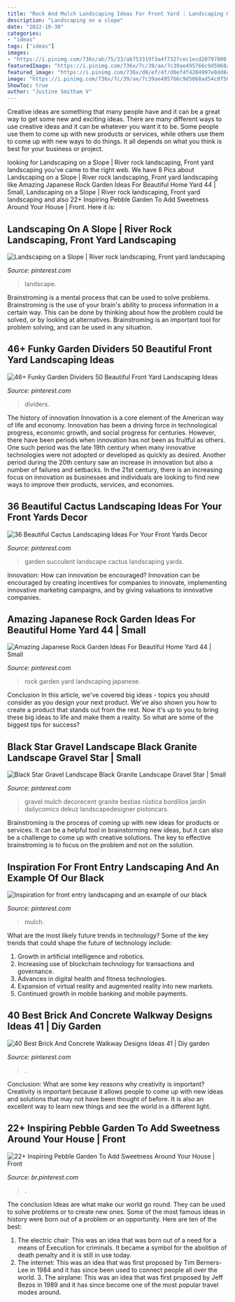 ```yaml
---
title: "Rock And Mulch Landscaping Ideas For Front Yard : Landscaping On A Slope"
description: "Landscaping on a slope"
date: "2022-10-30"
categories:
- "ideas"
tags: ["ideas"]
images:
- "https://i.pinimg.com/736x/ab/75/33/ab753319f3a4f7327cec1ecd20797800.jpg"
featuredImage: "https://i.pinimg.com/736x/7c/39/ae/7c39ae495766c9d5068ad54c0f50d382.jpg"
featured_image: "https://i.pinimg.com/736x/d0/ef/4f/d0ef4f4284997e0dd847dae5f5815956.jpg"
image: "https://i.pinimg.com/736x/7c/39/ae/7c39ae495766c9d5068ad54c0f50d382.jpg"
ShowToc: true
author: "Justine Smitham V"
---
```



Creative ideas are something that many people have and it can be a great way to get some new and exciting ideas. There are many different ways to use creative ideas and it can be whatever you want it to be. Some people use them to come up with new products or services, while others use them to come up with new ways to do things. It all depends on what you think is best for your business or project.

	

		
looking for Landscaping on a Slope | River rock landscaping, Front yard landscaping you've came to the right web. We have 8 Pics about Landscaping on a Slope | River rock landscaping, Front yard landscaping like Amazing Japanese Rock Garden Ideas For Beautiful Home Yard 44 | Small, Landscaping on a Slope | River rock landscaping, Front yard landscaping and also 22+ Inspiring Pebble Garden To Add Sweetness Around Your House | Front. Here it is:
		
    
## Landscaping On A Slope | River Rock Landscaping, Front Yard Landscaping

<img loading=lazy src="https://i.pinimg.com/736x/a1/85/8b/a1858b6855d59c48ef91082374383afc.jpg" onerror="this.onerror=null;this.src='https://tse1.mm.bing.net/th?id=OIP.KAnlXBTffogBPferF2mWSwAAAA&amp;pid=15.1';" alt="Landscaping on a Slope | River rock landscaping, Front yard landscaping">

_Source: pinterest.com_

>landscape. 

	

Brainstroming is a mental process that can be used to solve problems. Brainstroming is the use of your brain's ability to process information in a certain way. This can be done by thinking about how the problem could be solved, or by looking at alternatives. Brainstroming is an important tool for problem solving, and can be used in any situation.

    
## 46+ Funky Garden Dividers 50 Beautiful Front Yard Landscaping Ideas

<img loading=lazy src="https://i.pinimg.com/736x/24/c4/3c/24c43cd9dc5a815a47e80185c0e19670.jpg" onerror="this.onerror=null;this.src='https://tse2.mm.bing.net/th?id=OIP.RQn36pdLREmrO36bLvuh_gHaJ3&amp;pid=15.1';" alt="46+ Funky Garden Dividers 50 Beautiful Front Yard Landscaping Ideas">

_Source: pinterest.com_

>dividers. 

	

The history of innovation
Innovation is a core element of the American way of life and economy. Innovation has been a driving force in technological progress, economic growth, and social progress for centuries. However, there have been periods when innovation has not been as fruitful as others. One such period was the late 19th century when many innovative technologies were not adopted or developed as quickly as desired. Another period during the 20th century saw an increase in innovation but also a number of failures and setbacks. In the 21st century, there is an increasing focus on innovation as businesses and individuals are looking to find new ways to improve their products, services, and economies.

    
## 36 Beautiful Cactus Landscaping Ideas For Your Front Yards Decor

<img loading=lazy src="https://i.pinimg.com/736x/d0/ef/4f/d0ef4f4284997e0dd847dae5f5815956.jpg" onerror="this.onerror=null;this.src='https://tse1.mm.bing.net/th?id=OIP._3ZlkrFCTxB4LkIkijGlXgHaJ3&amp;pid=15.1';" alt="36 Beautiful Cactus Landscaping Ideas For Your Front Yards Decor">

_Source: pinterest.com_

>garden succulent landscape cactus landscaping yards. 

	

Innovation: How can innovation be encouraged?
Innovation can be encouraged by creating incentives for companies to innovate, implementing innovative marketing campaigns, and by giving valuations to innovative companies.

    
## Amazing Japanese Rock Garden Ideas For Beautiful Home Yard 44 | Small

<img loading=lazy src="https://i.pinimg.com/736x/26/19/e1/2619e1d098046686e363b04ad5eeba22.jpg" onerror="this.onerror=null;this.src='https://tse2.mm.bing.net/th?id=OIP.VIBDRODvxgc19HhJtPXotAHaJ3&amp;pid=15.1';" alt="Amazing Japanese Rock Garden Ideas For Beautiful Home Yard 44 | Small">

_Source: pinterest.com_

>rock garden yard landscaping japanese. 

	

Conclusion
In this article, we've covered big ideas - topics you should consider as you design your next product. We've also shown you how to create a product that stands out from the rest. Now it's up to you to bring these big ideas to life and make them a reality. So what are some of the biggest tips for success?

    
## Black Star Gravel Landscape Black Granite Landscape Gravel Star | Small

<img loading=lazy src="https://i.pinimg.com/736x/ae/71/d4/ae71d4a804eb10e1be27265e6ed7572c.jpg" onerror="this.onerror=null;this.src='https://tse1.mm.bing.net/th?id=OIP.AwBusGkYgDbORLTJZkQ7VQHaJ3&amp;pid=15.1';" alt="Black Star Gravel Landscape Black Granite Landscape Gravel Star | Small">

_Source: pinterest.com_

>gravel mulch decorecent granite bestias rústica bordillos jardín dailycomics dekuz landscapedesigner pistoncars. 

	

Brainstroming is the process of coming up with new ideas for products or services. It can be a helpful tool in brainstorming new ideas, but it can also be a challenge to come up with creative solutions. The key to effective brainstroming is to focus on the problem and not on the solution.

    
## Inspiration For Front Entry Landscaping And An Example Of Our Black

<img loading=lazy src="https://i.pinimg.com/736x/7c/39/ae/7c39ae495766c9d5068ad54c0f50d382.jpg" onerror="this.onerror=null;this.src='https://tse4.mm.bing.net/th?id=OIP.EB5Ga5kcALvMmZ17Q4j1ogHaJ3&amp;pid=15.1';" alt="Inspiration for front entry landscaping and an example of our black">

_Source: pinterest.com_

>mulch. 

	

What are the most likely future trends in technology?
Some of the key trends that could shape the future of technology include: 
1. Growth in artificial intelligence and robotics. 
2. Increasing use of blockchain technology for transactions and governance. 
3. Advances in digital health and fitness technologies. 
4. Expansion of virtual reality and augmented reality into new markets. 
5. Continued growth in mobile banking and mobile payments.

    
## 40 Best Brick And Concrete Walkway Designs Ideas 41 | Diy Garden

<img loading=lazy src="https://i.pinimg.com/736x/ab/75/33/ab753319f3a4f7327cec1ecd20797800.jpg" onerror="this.onerror=null;this.src='https://tse3.mm.bing.net/th?id=OIP.SxOplUybxzNWPl-plwEtfwHaQB&amp;pid=15.1';" alt="40 Best Brick And Concrete Walkway Designs Ideas 41 | Diy garden">

_Source: pinterest.com_

>. 

	

Conclusion: What are some key reasons why creativity is important?
Creativity is important because it allows people to come up with new ideas and solutions that may not have been thought of before. It is also an excellent way to learn new things and see the world in a different light.

    
## 22+ Inspiring Pebble Garden To Add Sweetness Around Your House | Front

<img loading=lazy src="https://i.pinimg.com/736x/ef/42/c7/ef42c7341e447011a934c2edf76b56cc.jpg" onerror="this.onerror=null;this.src='https://tse1.mm.bing.net/th?id=OIP.sluCVLWi6ywUaHLhof1augHaLJ&amp;pid=15.1';" alt="22+ Inspiring Pebble Garden To Add Sweetness Around Your House | Front">

_Source: br.pinterest.com_

>. 

	

The conclusion
Ideas are what make our world go round. They can be used to solve problems or to create new ones. Some of the most famous ideas in history were born out of a problem or an opportunity. Here are ten of the best:
1. The electric chair: This was an idea that was born out of a need for a means of Execution for criminals. It became a symbol for the abolition of death penalty and it is still in use today.
2. The internet: This was an idea that was first proposed by Tim Berners-Lee in 1984 and it has since been used to connect people all over the world. 3. The airplane: This was an idea that was first proposed by Jeff Bezos in 1989 and it has since become one of the most popular travel modes around. 
